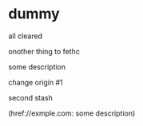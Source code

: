 # dummy

all cleared

onother thing to fethc

some description

change origin #1

second stash

(href://exmple.com: some description)

